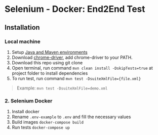 # Selenium - Docker: End2End Test


## Installation
### Local machine
1. Setup [Java and Maven environments](https://www.tutorialspoint.com/maven/maven_environment_setup.htm)
2. Download [chrome-driver](http://chromedriver.chromium.org/downloads), add chrome-driver to your PATH.
3. Download this repo using git clone
4. Open terminal, run command `mvn clean install -DskipTests=true` at project folder to install dependencies
5. To run test, run command `mvn test -DsuiteXmlFile={file.xml}`
> Example: `mvn test -DsuiteXmlFile=demo.xml`

### 2. Selenium Docker
1. Install docker
2. Rename `.env-example` to `.env` and fill the necessary values
3. Build images `docker-compose build`
4. Run tests `docker-compose up`
